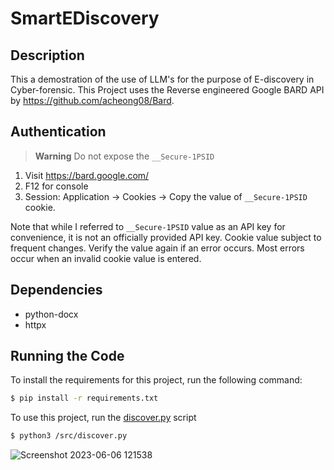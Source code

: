 # SmartEDiscovery

## Description

This a demostration of the use of LLM's for the purpose of E-discovery in Cyber-forensic.  This Project uses the Reverse engineered Google BARD API  by https://github.com/acheong08/Bard.

## Authentication
> **Warning** Do not expose the `__Secure-1PSID` 
1. Visit https://bard.google.com/
2. F12 for console
3. Session: Application → Cookies → Copy the value of  `__Secure-1PSID` cookie.

Note that while I referred to `__Secure-1PSID` value as an API key for convenience, it is not an officially provided API key. 
Cookie value subject to frequent changes. Verify the value again if an error occurs. Most errors occur when an invalid cookie value is entered.
<br>

## Dependencies
* python-docx
* httpx

## Running the Code
To install the requirements for this project, run the following command:
```bash
$ pip install -r requirements.txt
```
To use this project, run the [discover.py](https://github.com/SurendiranS/SmartEDiscovery/blob/main/src/discover.py) script 
```bash
$ python3 /src/discover.py
```

![Screenshot 2023-06-06 121538](https://github.com/SurendiranS/SmartEDiscovery/assets/43315429/0eaf8ae1-a57f-481f-856b-aa1118b6893b)
